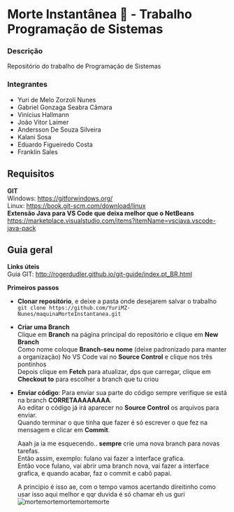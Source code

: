 # Morte Instantânea 👺 - Trabalho Programação de Sistemas

### Descrição

Repositório do trabalho de Programação de Sistemas

### Integrantes

- Yuri de Melo Zorzoli Nunes
- Gabriel Gonzaga Seabra Câmara
- Vinícius Hallmann
- João Vitor Laimer
- Andersson De Souza Silveira
- Kalani Sosa
- Eduardo Figueiredo Costa
- Franklin Sales

## Requisitos

**GIT**  
Windows: https://gitforwindows.org/  
Linux: https://book.git-scm.com/download/linux  
**Extensão Java para VS Code que deixa melhor que o NetBeans**  
https://marketplace.visualstudio.com/items?itemName=vscjava.vscode-java-pack  

## Guia geral

**Links úteis**  
Guia GIT: http://rogerdudler.github.io/git-guide/index.pt_BR.html

**Primeiros passos**

- **Clonar repositório**, e deixe a pasta onde desejarem salvar o trabalho
  `git clone https://github.com/YuriMZ-Nunes/maquinaMorteInstantanea.git`
- **Criar uma Branch**  
  Clique em **Branch** na página principal do repositório e clique em **New Branch**  
  Como nome coloque **Branch-seu nome** (deixe padronizado para manter a organização)
  No VS Code vai no **Source Control** e clique nos três pontinhos  
  Depois clique em **Fetch** para atualizar, dps que carregar, clique em **Checkout to** para escolher a branch que tu criou

- **Enviar código**:
  Para enviar sua parte do código sempre verifique se está na branch **CORRETAAAAAAAA**.  
  Ao editar o código já irá aparecer no **Source Control** os arquivos para enviar.  
  Quando terminar o que tinha que fazer é só escrever o que fez na mensagem e clicar em **Commit**.

  Aaah ja ia me esquecendo.. **sempre** crie uma nova branch para novas tarefas.  
  Então assim, exemplo: fulano vai fazer a interface grafica.  
  Então voce fulano, vai abrir uma branch nova, vai fazer a interface grafica, e quando acabar, faz o commit e cabô papai.

  A principio é isso ae, com o tempo vamos acertando direitinho como usar isso aqui melhor e qqr duvida é só chamar eh us guri  
  ![mortemortemortemortemorte](https://i.pinimg.com/1200x/f7/c3/ca/f7c3ca6460fbc7112026e502993ac2f0.jpg)
